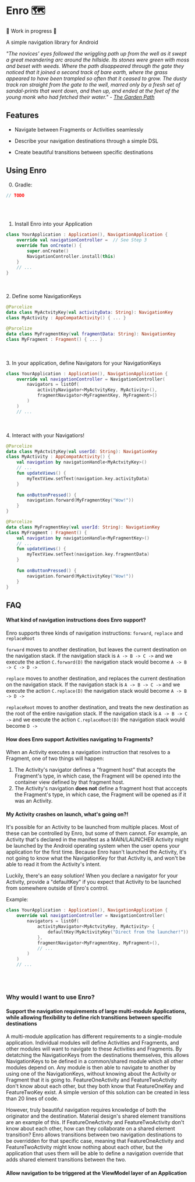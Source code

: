 # Enro 🗺️
 🚧  Work in progress 🚧  

A simple navigation library for Android 

*"The novices’ eyes followed the wriggling path up from the well as it swept a great meandering arc around the hillside. Its stones were green with moss and beset with weeds. Where the path disappeared through the gate they noticed that it joined a second track of bare earth, where the grass appeared to have been trampled so often that it ceased to grow. The dusty track ran straight from the gate to the well, marred only by a fresh set of sandal-prints that went down, and then up, and ended at the feet of the young monk who had fetched their water." - [The Garden Path](http://thecodelesscode.com/case/156)*

## Features

- Navigate between Fragments or Activities seamlessly

- Describe your navigation destinations through a simple DSL

- Create beautiful transitions between specific destinations

## Using Enro
0. Gradle: 
```gradle
// TODO
```
<br></br>
1. Install Enro into your Application 
```kotlin
class YourApplication : Application(), NavigationApplication {
    override val navigationController =  // See Step 3    
    override fun onCreate() {
        super.onCreate()
        NavigationController.install(this)
    }
    // ...
}
```
<br></br>
2. Define some NavigationKeys
```kotlin
@Parcelize
data class MyActvityKey(val activityData: String): NavigationKey
class MyActivity : AppCompatActivity() { ... }

@Parcelize
data class MyFragmentKey(val fragmentData: String): NavigationKey
class MyFragment : Fragment() { ... }
```
<br></br>
3. In your application, define Navigators for your NavigationKeys
```kotlin
class YourApplication : Application(), NavigationApplication {
	override val navigationController = NavigationController(
		navigators = listOf(
			activityNavigator<MyActvityKey, MyActivity>(),
			fragmentNavigator<MyFragmentKey, MyFragment>()
		)
	)
	// ...
```
<br></br>
4. Interact with your Navigatiors! 
```kotlin
@Parcelize
data class MyActvityKey(val userId: String): NavigationKey
class MyActivity : AppCompatActivity() { 
	val navigation by navigationHandle<MyActvityKey>()
	// ... 
	fun updateViews() {
		myTextView.setText(navigation.key.activityData)
	}
	
	fun onButtonPressed() {
		navigation.forward(MyFragmentKey("Wow!"))
	}
}

@Parcelize
data class MyFragmentKey(val userId: String): NavigationKey
class MyFragment : Fragment() { 
	val navigation by navigationHandle<MyFragmentKey>()
	// ... 
	fun updateViews() {
		myTextView.setText(navigation.key.fragmentData)
	}
	
	fun onButtonPressed() {
		navigation.forward(MyActivityKey("Wow!"))
	}
}
```

## FAQ
#### What kind of navigation instructions does Enro support?
Enro  supports three kinds of navigation instructions: `forward`, `replace` and `replaceRoot`

`forward` moves to another destination, but leaves the current destination on the navigation stack. If the navigation stack is `A -> B -> C ->` and we execute the action `C.forward(D)` the navigation stack would become `A -> B -> C -> D ->`

`replace` moves to another destination, and replaces the current destination on the navigation stack. If the navigation stack is `A -> B -> C ->` and we execute the action `C.replace(D)` the navigation stack would become `A -> B -> D ->`

`replaceRoot` moves to another destination, and treats the new destination as the root of the entire navigation stack. If the navigation stack is `A -> B -> C ->` and we execute the action `C.replaceRoot(D)` the navigation stack would become `D ->`

#### How does Enro support Activities navigating to Fragments? 
When an Activity executes a navigation instruction that resolves to a Fragment, one of two things will happen: 
1. The Activity's navigator defines a "fragment host" that accepts the Fragment's type, in which case, the Fragment will be opened into the container view defined by that fragment host.
2. The Activity's navigation **does not** define a fragment host that acccepts the Fragment's type, in which case, the Fragment will be opened as if it was an Activity. 

#### My Activity crashes on launch, what's going on?!
It's possible for an Activity to be launched from multiple places. Most of these can be controlled by Enro, but some of them cannot. For example, an Activity that's declared in the manifest as a MAIN/LAUNCHER Activity might be launched by the Android operating system when the user opens your application for the first time. Because Enro hasn't launched the Activity, it's not going to know what the NavigationKey for that Activity is, and won't be able to read it from the Activity's intent. 

Luckily, there's an easy solution! When you declare a navigator for your Activity, provide a "defaultKey" if you expect that Activity to be launched from somewhere outside of Enro's control. 

Example: 
```kotlin
class YourApplication : Application(), NavigationApplication {
	override val navigationController = NavigationController(
		navigators = listOf(
			activityNavigator<MyActvityKey, MyActivity> {
                defaultKey(MyActivityKey("Direct from the launcher!"))
			},
			fragmentNavigator<MyFragmentKey, MyFragment>(),
			// ...
		)
	)
	// ...
```
<br></br>
### Why would I want to use Enro? 
#### Support the navigation requirements of large multi-module Applications, while allowing flexibility to define rich transitions between specific destinations

A multi-module application has different requirements to a single-module application. 	Individual modules will define Activities and Fragments, and other modules will want to navigate to these Activities and Fragments. By detatching the NavigationKeys from the destinations themselves, this allows NavigationKeys to be defined in a common/shared module which all other modules depend on.  Any module is then able to navigate to another by using one of the NavigationKeys, without knowing about the Activity or Fragment that it is going to. FeatureOneActivity and FeatureTwoActivity don't know about each other, but they both know that FeatureOneKey and FeatureTwoKey exist. A simple version of this solution can be created in less than 20 lines of code.  

However, truly beautiful navigation requires knowledge of both the originator and the destination. Material design's shared element transitions are an example of this. If FeatureOneActivity and FeatureTwoActivity don't know about each other, how can they collaborate on a shared element transition? Enro allows transitions between two navigation destinations to be overridden for that specific case, meaning that FeatureOneActivity and FeatureTwoActivity might know nothing about each other, but the application that uses them will be able to define a navigation override that adds shared element transitions between the two.

#### Allow navigation to be triggered at the ViewModel layer of an Application


